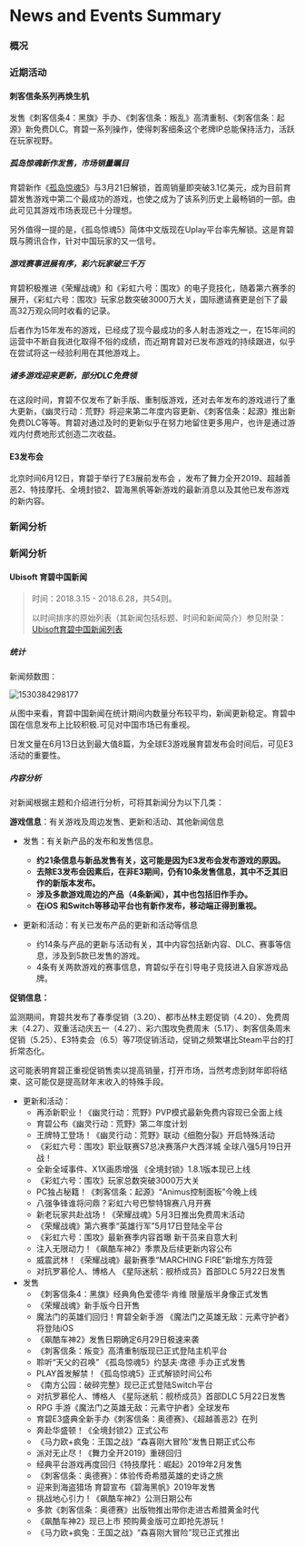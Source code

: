# News and Events Summary

### 概况



### 近期活动

#### 刺客信条系列再焕生机

发售《刺客信条4：黑旗》手办、《刺客信条：叛乱》高清重制、《刺客信条：起源》新免费DLC。育碧一系列操作，使得刺客细条这个老牌IP总能保持活力，活跃在玩家视野。

##### 孤岛惊魂新作发售，市场销量瞩目

育碧新作《[孤岛惊魂5](http://www.ubisoft.com.cn/farcry5)》与3月21日解锁，首周销量即突破3.1亿美元，成为目前育碧发售游戏中第二个最成功的游戏，也使之成为了该系列历史上最畅销的一部。由此可见其游戏市场表现已十分理想。

另外值得一提的是，《孤岛惊魂5》简体中文版现在Uplay平台率先解锁。这是育碧既与腾讯合作，针对中国玩家的又一信号。

##### 游戏赛事进展有序，彩六玩家破三千万

育碧积极推进《荣耀战魂》和《彩虹六号：围攻》的电子竞技化，随着第六赛季的展开，《彩虹六号：围攻》玩家总数突破3000万大关，国际邀请赛更是创下了最高32万观众同时收看的记录。

后者作为15年发布的游戏，已经成了现今最成功的多人射击游戏之一，在15年间的运营中不断自我进化取得不俗的成绩，而近期育碧对已发布游戏的持续跟进，似乎在尝试将这一经验利用在其他游戏上。

##### 诸多游戏迎来更新，部分DLC免费领

在这段时间，育碧不仅发布了新手版、重制版游戏，还对去年发布的游戏进行了重大更新，《幽灵行动：荒野》将迎来第二年度内容更新、《刺客信条：起源》推出新免费DLC等等。育碧对通过及时的更新似乎在努力地留住更多用户，也许是通过游戏内付费地形式创造二次收益。

#### E3发布会

北京时间6月12日，育碧于举行了E3展前发布会 ，发布了舞力全开2019、超越善恶2、特技摩托、全境封锁2、碧海黑帆等新游戏的最新消息以及其他已发布游戏的新内容。

### 新闻分析

### 新闻分析

#### Ubisoft 育碧中国新闻

> 时间：2018.3.15 - 2018.6.28，共54则。
>
> 以时间排序的原始列表（其新闻包括标题、时间和新闻简介）参见附录：[Ubisoft育碧中国新闻列表](./Data/ubisoft_news_cn.txt)

##### 统计

新闻频数图：

![1530384298177](C:/Users/imliu/AppData/Local/Temp/1530384298177.png)

从图中来看，育碧中国新闻在统计期间内数量分布较平均，新闻更新稳定。育碧中国在信息发布上比较积极.可见对中国市场已有重视。

日发文量在6月13日达到最大值8篇，为全球E3游戏展育碧发布会时间后，可见E3活动的重要性。

##### 内容分析

对新闻根据主题和介绍进行分析，可将其新闻分为以下几类：

**游戏信息**：有关游戏及周边发售、更新和活动、其他新闻信息

- 发售：有关新产品的发布和发售信息。

  - **约21条信息与新品发售有关，这可能是因为E3发布会发布游戏的原因。**
  - **去除E3发布会因素后，在非E3期间，仍有10条发售信息，其中不乏其旧作的新版本发布。**
  - **涉及多款游戏周边的产品（4条新闻），其中也包括旧作手办。**
  - **在iOS 和Switch等移动平台也有新作发布，移动端正得到重视。**

- 更新和活动：有关已发布产品的更新和活动等信息
  - 约14条与产品的更新与活动有关，其中内容包括新内容、DLC、赛事等信息，涉及到5款已发售的游戏。
  - 4条有关两款游戏的赛事信息，育碧似乎在引导电子竞技进入自家游戏品牌。

**促销信息：**

监测期间，育碧共发布了春季促销（3.20）、都市丛林主题促销（4.20）、免费周末（4.27）、双重活动庆五一（4.27）、彩六围攻免费周末（5.17）、刺客信条周末促销（5.25）、E3特卖会（6.5）等7项促销活动，促销之频繁堪比Steam平台的打折常态化。

这可能表明育碧正重视促销售卖以提高销量，打开市场，当然考虑到财年即将结束、这可能仅是提高财年末收入的特殊手段。

- 更新和活动：
  - 再添新职业！《幽灵行动：荒野》PVP模式最新免费内容现已全面上线
  - 育碧公布《幽灵行动：荒野》第二年度计划
  - 王牌特工登场！《幽灵行动：荒野》联动《细胞分裂》开启特殊活动
  - 《彩虹六号：围攻》职业联赛S7总决赛落户大西洋城 全球八强5月19日开战！
  - 全新全域事件、X1X画质增强 《全境封锁》1.8.1版本现已上线
  - 《彩虹六号：围攻》玩家总数突破3000万大关
  - PC独占秘籍！《刺客信条：起源》“Animus控制面板”今晚上线
  - 八强争锋谁将问鼎？彩虹六号巴黎特锦赛八月开赛
  - 新老玩家共赴战场！《荣耀战魂》5月3日推出免费周末活动
  - 《荣耀战魂》第六赛季“英雄行军”5月17日登陆全平台
  - 《彩虹六号：围攻》最新赛季内容首曝 新干员来自意大利
  - 注入无限动力！《飙酷车神2》季票及后续更新内容公布
  - 威震武林！《荣耀战魂》最新赛季“MARCHING FIRE”新增东方阵营
  - 对抗罗慕伦人、博格人 《星际迷航：舰桥成员》首部DLC 5月22日发售
- 发售
  - 《刺客信条4：黑旗》经典角色爱德华·肯维 限量版半身像正式发售
  - 《荣耀战魂》新手版今日开售
  - 魔法门的英雄们回归！育碧全新手游 《魔法门之英雄无敌：元素守护者》将登陆iOS
  - 《飙酷车神2》发售日期确定6月29日极速来袭
  - 《刺客信条：叛变》高清重制版现已正式登陆主机平台
  - 聆听“天父的召唤” 《孤岛惊魂5》约瑟夫·席德 手办正式发售
  - PLAY首发解禁！《孤岛惊魂5》正式解锁时间公布
  - 《南方公园：破碎完整》现已正式登陆Switch平台
  - 对抗罗慕伦人、博格人 《星际迷航：舰桥成员》首部DLC 5月22日发售
  - RPG 手游《魔法门之英雄无敌：元素守护者》全球发布
  - 育碧E3盛典全新手办《刺客信条：奥德赛》、《超越善恶2》在列
  - 奔赴华盛顿！《全境封锁2》正式公布
  - 《马力欧+疯兔：王国之战》“森喜刚大冒险”发售日期正式公布
  - 派对无止尽！《舞力全开2019》重磅回归
  - 经典平台游戏再度回归《特技摩托：崛起》2019年2月发售
  - 《刺客信条：奥德赛》：体验传奇希腊英雄的史诗之旅
  - 迎来到海盗猎场 育碧宣布《碧海黑帆》2019年发售
  - 挑战地心引力！《飙酷车神2》公测日期公布
  - 多款《刺客信条：奥德赛》出版物推出带你走进古希腊黄金时代
  - 《飙酷车神2》现已上市 预购黄金版可立即抢先游玩！
  - 《马力欧+疯兔：王国之战》“森喜刚大冒险”现已正式推出